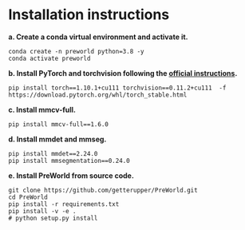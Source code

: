# Installation instructions

**a. Create a conda virtual environment and activate it.**

```shell
conda create -n preworld python=3.8 -y
conda activate preworld
```

**b. Install PyTorch and torchvision following the [official instructions](https://pytorch.org/).**

```shell
pip install torch==1.10.1+cu111 torchvision==0.11.2+cu111  -f https://download.pytorch.org/whl/torch_stable.html
```

**c. Install mmcv-full.**

```shell
pip install mmcv-full==1.6.0
```

**d. Install mmdet and mmseg.**

```shell
pip install mmdet==2.24.0
pip install mmsegmentation==0.24.0
```

**e. Install PreWorld from source code.**

```shell
git clone https://github.com/getterupper/PreWorld.git
cd PreWorld
pip install -r requirements.txt
pip install -v -e .
# python setup.py install
```
